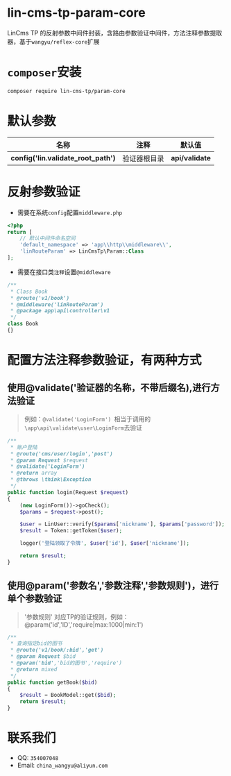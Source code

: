 # lin-cms-tp-param-core
LinCms TP 的反射参数中间件封装，含路由参数验证中间件，方法注释参数提取器，基于`wangyu/reflex-core`扩展

# `composer`安装

```bash
composer require lin-cms-tp/param-core
```

# 默认参数
| 名称 | 注释 | 默认值 |
| :-: |:-:|:-:|
| **config('lin.validate_root_path')** | 验证器根目录 | **api/validate** |

# 反射参数验证

- 需要在系统`config`配置`middleware.php`

```php
<?php
return [
    // 默认中间件命名空间
    'default_namespace' => 'app\\http\\middleware\\',
    'linRouteParam' => LinCmsTp\Param::Class
];
```

- 需要在接口类`注释`设置`@middleware`

```php
/**
 * Class Book
 * @route('v1/book')
 * @middleware('linRouteParam')
 * @package app\api\controller\v1
 */
class Book
{}
```

# 配置方法注释参数验证，有两种方式

## 使用@validate('验证器的名称，不带后缀名),进行方法验证
  
> 例如：`@validate('LoginForm') `相当于调用的`\app\api\validate\user\LoginForm`去验证
    
```php
/**
 * 账户登陆
 * @route('cms/user/login','post')
 * @param Request $request
 * @validate('LoginForm')
 * @return array
 * @throws \think\Exception
 */
public function login(Request $request)
{
    (new LoginForm())->goCheck();
    $params = $request->post();

    $user = LinUser::verify($params['nickname'], $params['password']);
    $result = Token::getToken($user);

    logger('登陆领取了令牌', $user['id'], $user['nickname']);

    return $result;
}
```

## 使用@param('参数名','参数注释','参数规则')，进行单个参数验证

> '参数规则' 对应TP的验证规则，例如：@param('id','ID','require|max:1000|min:1')

```php
/**
 * 查询指定bid的图书
 * @route('v1/book/:bid','get')
 * @param Request $bid
 * @param('bid','bid的图书','require')
 * @return mixed
 */
public function getBook($bid)
{
    $result = BookModel::get($bid);
    return $result;
}
```

# 联系我们

- QQ: `354007048` 
- Email: `china_wangyu@aliyun.com`